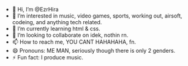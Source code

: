 - 👋 Hi, I’m @EzrHira
- 👀 I’m interested in music, video games, sports, working out, airsoft, codeing, and anything tech related.
- 🌱 I’m currently learning html & css.
- 💞️ I’m looking to collaborate on idek, nothin rn.
- 📫 How to reach me, YOU CANT HAHAHAHA, fn.
- 😄 Pronouns: ME MAN, seriously though there is only 2 genders.
- ⚡ Fun fact: I produce music.

<!---
EzrHira/EzrHira is a ✨ special ✨ repository because its `README.md` (this file) appears on your GitHub profile.
You can click the Preview link to take a look at your changes.
--->
